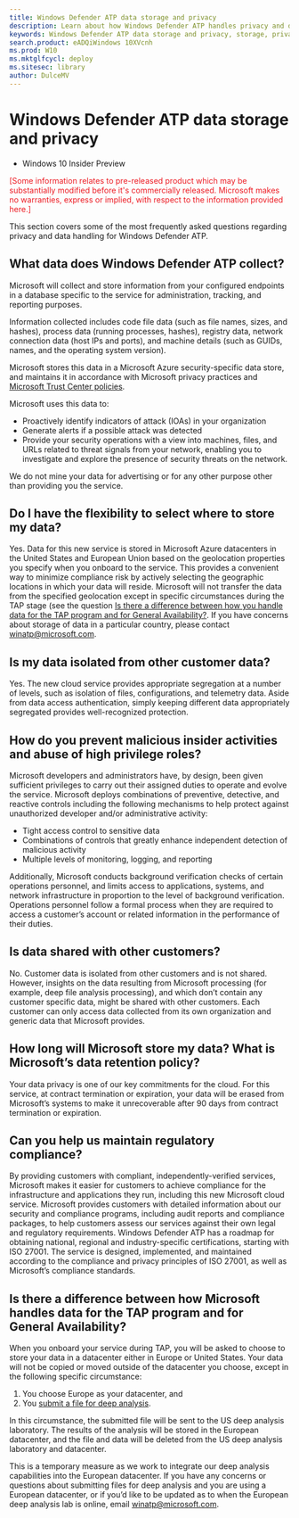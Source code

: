 ```yaml
---
title: Windows Defender ATP data storage and privacy 
description: Learn about how Windows Defender ATP handles privacy and data that it collects.
keywords: Windows Defender ATP data storage and privacy, storage, privacy
search.product: eADQiWindows 10XVcnh 
ms.prod: W10
ms.mktglfcycl: deploy
ms.sitesec: library
author: DulceMV 
---
```


# Windows Defender ATP data storage and privacy 

- Windows 10 Insider Preview

<span style="color:#ED1C24;">[Some information relates to pre-released product which may be substantially modified before it's commercially released. Microsoft makes no warranties, express or implied, with respect to the information provided here.]</span>

This section covers some of the most frequently asked questions regarding privacy and data handling for Windows Defender ATP.

## What data does Windows Defender ATP collect?

Microsoft will collect and store information from your configured endpoints in a database specific to the service for administration, tracking, and reporting purposes.

Information collected includes code file data (such as file names, sizes, and hashes), process data (running processes, hashes), registry data, network connection data (host IPs and ports), and machine details (such as GUIDs, names, and the operating system version).

Microsoft stores this data in a Microsoft Azure security-specific data store, and maintains it in accordance with Microsoft privacy practices and [Microsoft Trust Center policies](https://azure.microsoft.com/en-us/support/trust-center/). 

Microsoft uses this data to: 
- Proactively identify indicators of attack (IOAs) in your organization 
- Generate alerts if a possible attack was detected
- Provide your security operations with a view into machines, files, and URLs related to threat signals from your network, enabling you to investigate and explore the presence of security threats on the network. 

We do not mine your data for advertising or for any other purpose other than providing you the service.

## Do I have the flexibility to select where to store my data?

Yes. Data for this new service is stored in Microsoft Azure datacenters in the United States and European Union based on the geolocation properties you specify when you onboard to the service. This provides a convenient way to minimize compliance risk by actively selecting the geographic locations in which your data will reside. Microsoft will not transfer the data from the specified geolocation except in specific circumstances during the TAP stage (see the question [Is there a difference between how you handle data for the TAP program and for General Availability?](#Is-there-a-difference-between-how-Microsoft-handles-data-for-the-TAP-program-and-foR-General-Availability?). If you have concerns about storage of data in a particular country, please contact [winatp@microsoft.com](mailto:winatp@microsoft.com).

## Is my data isolated from other customer data?
Yes. The new cloud service provides appropriate segregation at a number of levels, such as isolation of files, configurations, and telemetry data. Aside from data access authentication, simply keeping different data appropriately segregated provides well-recognized protection.

## How do you prevent malicious insider activities and abuse of high privilege roles?

Microsoft developers and administrators have, by design, been given sufficient privileges to carry out their assigned duties to operate and evolve the service. Microsoft deploys combinations of preventive, detective, and reactive controls including the following mechanisms to help protect against unauthorized developer and/or administrative activity:

- Tight access control to sensitive data 
- Combinations of controls that greatly enhance independent detection of malicious activity 
- Multiple levels of monitoring, logging, and reporting 

Additionally, Microsoft conducts background verification checks of certain operations personnel, and limits access to applications, systems, and network infrastructure in proportion to the level of background verification. Operations personnel follow a formal process when they are required to access a customer’s account or related information in the performance of their duties. 

## Is data shared with other customers?
No. Customer data is isolated from other customers and is not shared. However, insights on the data resulting from Microsoft processing (for example, deep file analysis processing), and which don’t contain any customer specific data, might be shared with other customers. Each customer can only access data collected from its own organization and generic data that Microsoft provides.

## How long will Microsoft store my data? What is Microsoft’s data retention policy?
Your data privacy is one of our key commitments for the cloud. For this service, at contract termination or expiration, your data will be erased from Microsoft’s systems to make it unrecoverable after 90 days from contract termination or expiration. 

## Can you help us maintain regulatory compliance?
By providing customers with compliant, independently-verified services, Microsoft makes it easier for customers to achieve compliance for the infrastructure and applications they run, including this new Microsoft cloud service. 
Microsoft provides customers with detailed information about our security and compliance programs, including audit reports and compliance packages, to help customers assess our services against their own legal and regulatory requirements. Windows Defender ATP has a roadmap for obtaining national, regional and industry-specific certifications, starting with ISO 27001. The service is designed, implemented, and maintained according to the compliance and privacy principles of ISO 27001, as well as Microsoft’s compliance standards.

## Is there a difference between how Microsoft handles data for the TAP program and for General Availability?
When you onboard your service during TAP, you will be asked to choose to store your data in a datacenter either in Europe or United States. Your data will not be copied or moved outside of the datacenter you choose, except in the following specific circumstance:

1.	You choose Europe as your datacenter, and
2.	You [submit a file for deep analysis](deep-analysis-windows-advanced-threat-protection.md).

In this circumstance, the submitted file will be sent to the US deep analysis laboratory. The results of the analysis will be stored in the European datacenter, and the file and data will be deleted from the US deep analysis laboratory and datacenter.
 
This is a temporary measure as we work to integrate our deep analysis capabilities into the European datacenter. If you have any concerns or questions about submitting files for deep analysis and you are using a European datacenter, or if you’d like to be updated as to when the European deep analysis lab is online, email [winatp@microsoft.com](mailto:winatp@microsoft.com).
